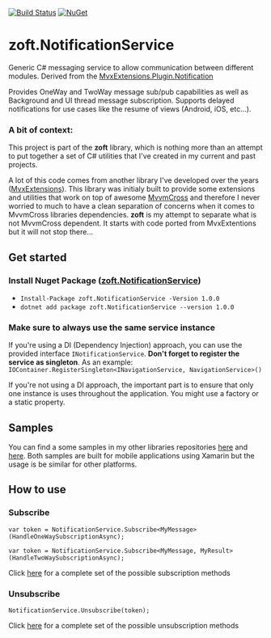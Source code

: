 [![Build Status](https://zleaopereira.visualstudio.com/CrossDevelopment/_apis/build/status/zoft.NavigationService?repoName=zleao%2Fzoft.NotificationService&branchName=main)](https://zleaopereira.visualstudio.com/CrossDevelopment/_build/latest?definitionId=3&repoName=zleao%2Fzoft.NotificationService&branchName=main)
[![NuGet](https://img.shields.io/nuget/v/zoft.NotificationService.svg)](https://www.nuget.org/packages/zoft.NotificationService/)

# zoft.NotificationService

Generic C# messaging service to allow communication between different modules. Derived from the [MvxExtensions.Plugin.Notification](https://github.com/zleao/MvvmCross-Extensions/tree/master/Plugins/Notification)

Provides OneWay and TwoWay message sub/pub capabilities as well as Background and UI thread message subscription. Supports delayed notifications for use cases like the resume of views (Android, iOS, etc...).

### A bit of context:

This project is part of the **zoft** library, which is nothing more than an attempt to put together a set of C# utilities that I've created in my current and past projects.

A lot of this code comes from another library I've developed over the years ([MvxExtensions](https://github.com/zleao/MvvmCross-Extensions)). This library was initialy built to provide some extensions and utilities that work on top of awesome [MvvmCross]() and therefore I never worried to much to have a clean separation of concerns when it comes to MvvmCross libraries dependencies. **zoft** is my attempt to separate what is not MvvmCross dependent. It starts with code ported from MvxExtentions but it will not stop there...

## Get started

### Install Nuget Package ([zoft.NotificationService](https://www.nuget.org/packages/zoft.NotificationService/))

- `Install-Package zoft.NotificationService -Version 1.0.0` 
- `dotnet add package zoft.NotificationService --version 1.0.0`

### Make sure to always use the same service instance

If you're using a DI (Dependency Injection) approach, you can use the provided interface `INotificationService`. **Don't forget to register the service as singleton**. As an example: `IOContainer.RegisterSingleton<INavigationService, NavigationService>()`

If you're not using a DI approach, the important part is to ensure that only one instance is uses throughout the application. You might use a factory or a static property.


## Samples

You can find a some samples in my other libraries repositories [here](https://github.com/zleao/MvvmCross-Extensions) and [here](https://github.com/zleao/zoft.TinyMvvmExtensions). Both samples are built for mobile applications using Xamarin but the usage is be similar for other platforms.


##
   
## How to use

### Subscribe
```
var token = NotificationService.Subscribe<MyMessage>(HandleOneWaySubscriptionAsync);

var token = NotificationService.Subscribe<MyMessage, MyResult>(HandleTwoWaySubscriptionAsync);
```
Click [here](https://gist.github.com/zleao/cce569fe9e0f162f399e7a2e03581973) for a complete set of the possible subscription methods

### Unsubscribe
```
NotificationService.Unsubscribe(token);
```
Click [here](https://gist.github.com/zleao/2aa83875f93c1ebbf866024b16ccd4ef) for a complete set of the possible unsubscription methods
